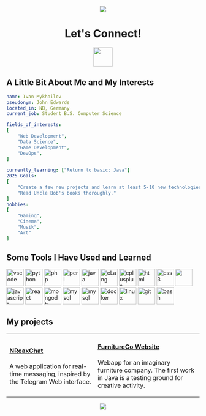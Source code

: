 <p align="center">
  <img src="https://capsule-render.vercel.app/api?type=wave&height=300&color=gradient&text=Hi,%20i'm%20John!&reversal=false&descAlign=0&descAlignY=55&desc=The%20code%20magician&textBg=false&animation=scaleIn&section=header&fontAlignY=40"/>
</p>

<h1 align="center">
  Let's Connect!
</h1>

<p align="center">
<a href="https://www.linkedin.com/in/ivan-mykhailov-579924293/">
<img height="50" src="https://user-images.githubusercontent.com/46517096/166973395-19676cd8-f8ec-4abf-83ff-da8243505b82.png"/>
</a>
</p>


<h2>A Little Bit About Me and My Interests</h2>

```yaml
name: Ivan Mykhailov
pseudonym: John Edwards
located_in: NB, Germany
current_job: Student B.S. Computer Science

fields_of_interests:
[
    "Web Development",
    "Data Science",
    "Game Development",
    "DevOps",
]
  
currently_learning: ["Return to basic: Java"]
2025 Goals:
[
    "Create a few new projects and learn at least 5-10 new technologies.",
    "Read Uncle Bob's books thoroughly."
]
hobbies:
[
    "Gaming",
    "Cinema",
    "Musik",
    "Art"
]
```
  
<h2>Some Tools I Have Used and Learned</h2>
<p align="left">
<img src="https://cdn.jsdelivr.net/gh/devicons/devicon/icons/vscode/vscode-original.svg" alt="vscode" width="45" height="45"/>
<img src="https://cdn.jsdelivr.net/gh/devicons/devicon@latest/icons/python/python-original-wordmark.svg" alt="python" width="45" height="45"/>
<img src="https://cdn.jsdelivr.net/gh/devicons/devicon/icons/php/php-original.svg" alt="php" width="45" height="45"/>
<img src="https://cdn.jsdelivr.net/gh/devicons/devicon@latest/icons/perl/perl-original.svg" alt="perl" width="45" height="45"/>
<img src="https://cdn.jsdelivr.net/gh/devicons/devicon@latest/icons/java/java-original.svg" alt="java" width="45" height="45"/>
<img src="https://cdn.jsdelivr.net/gh/devicons/devicon/icons/c/c-original.svg" alt="cLang" width="45" height="45"/>
<img src="https://cdn.jsdelivr.net/gh/devicons/devicon/icons/cplusplus/cplusplus-original.svg" alt="cplusplus" width="45" height="45"/>
<img src="https://cdn.jsdelivr.net/gh/devicons/devicon/icons/html5/html5-original.svg" alt="html" width="45" height="45"/>
<img src="https://cdn.jsdelivr.net/gh/devicons/devicon@latest/icons/css3/css3-original-wordmark.svg" alt="css3" width="45" height="45"/>
<img src="https://cdn.jsdelivr.net/gh/devicons/devicon@latest/icons/bootstrap/bootstrap-original-wordmark.svg" width="45" height="45"/>
<img src="https://cdn.jsdelivr.net/gh/devicons/devicon@latest/icons/javascript/javascript-original.svg" alt="javascript" width="45" height="45"/>
<img src="https://cdn.jsdelivr.net/gh/devicons/devicon@latest/icons/react/react-original-wordmark.svg" alt="react" width="45" height="45"/>
<img src="https://cdn.jsdelivr.net/gh/devicons/devicon@latest/icons/mongodb/mongodb-original.svg" alt="mongodb" width="45" height="45"/>
<img src="https://cdn.jsdelivr.net/gh/devicons/devicon@latest/icons/mysql/mysql-original-wordmark.svg" alt="mysql" width="45" height="45"/>
<img src="https://cdn.jsdelivr.net/gh/devicons/devicon@latest/icons/postgresql/postgresql-original-wordmark.svg" alt="mysql" width="45" height="45"/>
<img src="https://cdn.jsdelivr.net/gh/devicons/devicon/icons/docker/docker-original.svg" alt="docker" width="45" height="45"/>
<img src="https://cdn.jsdelivr.net/gh/devicons/devicon/icons/linux/linux-original.svg" alt="linux" width="45" height="45"/>       
<img src="https://cdn.jsdelivr.net/gh/devicons/devicon/icons/git/git-original.svg" alt="git" width="45" height="45"/>
<img src="https://cdn.jsdelivr.net/gh/devicons/devicon/icons/bash/bash-original.svg" alt="bash" width="45" height="45"/>
</p>
<h2>My projects</h2>

<table>
  <tr>
    <td align="">
      <h4><a href="https://github.com/John-Edwards8/NReaxChat">NReaxChat</a></h4>
      <p>A web application for real-time messaging, inspired by the Telegram Web interface.</p>
    </td>
    <td align="">
      <h4><a href="https://github.com/John-Edwards8/furnitureCo-website">FurnitureCo Website</a></h4>
      <p>Webapp for an imaginary furniture company. The first work in Java is a testing ground for creative activity.</p>
    </td>
  </tr>
</table>

<p align="center">
  <img src="https://capsule-render.vercel.app/api?type=speech&height=150&color=gradient&text=See%20ya!&reversal=true&descAlign=0&descAlignY=55&textBg=false&animation=scaleIn&section=footer&fontAlignY=80"/>
</p>
